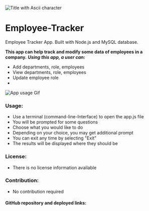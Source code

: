 ![Title with Ascii character](References_Screenshots_Etc/ascii-character.JPG)

# Employee-Tracker
Employee Tracker App. Built with Node.js and MySQL database.

**This app can help track and modify some data of employees in a company.**
***Using this app, a user can:***
- Add departments, role, employees
- View departments, role, employees
- Update employee role
- 
![App usage Gif](References_Screenshots_Etc/employee-tracker.gif)

### Usage: 
- Use a terminal (command-line-Interface) to open the app.js file 
- You will be prompted for some questions
- Choose what you would like to do
- Depending on your choice, you may get additional prompt
- You can exit any time by selecting "Exit"
- The results will be displayed where they should be
  
### License:
- There is no license information available

### Contribution: 
- No contribution required

#### GitHub repository and deployed links:



  

